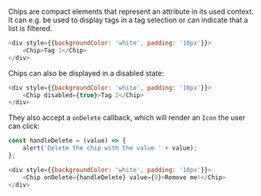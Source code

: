 Chips are compact elements that represent an attribute in its used context. It can e.g. be used to display tags in a tag
selection or can indicate that a list is filtered.

```javascript
<div style={{backgroundColor: 'white', padding: '10px'}}>
    <Chip>Tag 1</Chip>
</div>
```

Chips can also be displayed in a disabled state:

```javascript
<div style={{backgroundColor: 'white', padding: '10px'}}>
    <Chip disabled={true}>Tag 2</Chip>
</div>
```

They also accept a `onDelete` callback, which will render an `Icon` the user can click:

```javascript
const handleDelete = (value) => {
    alert('Delete the chip with the value ' + value);
};

<div style={{backgroundColor: 'white', padding: '10px'}}>
    <Chip onDelete={handleDelete} value={9}>Remove me!</Chip>
</div>
```
